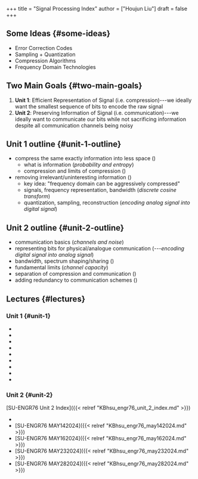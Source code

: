 +++
title = "Signal Processing Index"
author = ["Houjun Liu"]
draft = false
+++

## Some Ideas {#some-ideas}

-   Error Correction Codes
-   Sampling + Quantization
-   Compression Algorithms
-   Frequency Domain Technologies


## Two Main Goals {#two-main-goals}

1.  **Unit 1**: Efficient Representation of Signal (i.e. compression)---we ideally want the smallest sequence of bits to encode the raw signal
2.  **Unit 2**: Preserving Information of Signal (i.e. communication)---we ideally want to communicate our bits while not sacrificing information despite all communication channels being noisy


## Unit 1 outline {#unit-1-outline}

-   compress the same exactly information into less space ()
    -   what is information (_probability and entropy_)
    -   compression and limits of compression ()
-   removing irrelevant/uninteresting information ()
    -   key idea: "frequency domain can be aggressively compressed"
    -   signals, frequency representation, bandwidth (_discrete cosine transform_)
    -   quantization, sampling, reconstruction (_encoding analog signal into digital signal_)


## Unit 2 outline {#unit-2-outline}

-   communication basics (_channels and noise_)
-   representing bits for physical/analogue communication (---_encoding digital signal into analog signal_)
-   bandwidth, spectrum shaping/sharing ()
-   fundamental limits (_channel capacity_)
-   separation of compression and communication ()
-   adding redundancy to communication schemes ()


## Lectures {#lectures}


### Unit 1 {#unit-1}



-
-
-
-
-
-
-
-
-


### Unit 2 {#unit-2}

[SU-ENGR76 Unit 2 Index]({{< relref "KBhsu_engr76_unit_2_index.md" >}})

-
-   [SU-ENGR76 MAY142024]({{< relref "KBhsu_engr76_may142024.md" >}})
-   [SU-ENGR76 MAY162024]({{< relref "KBhsu_engr76_may162024.md" >}})
-   [SU-ENGR76 MAY232024]({{< relref "KBhsu_engr76_may232024.md" >}})
-   [SU-ENGR76 MAY282024]({{< relref "KBhsu_engr76_may282024.md" >}})

